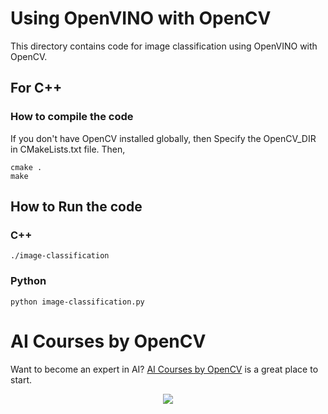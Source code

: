# Using OpenVINO with OpenCV

This directory contains code for image classification using OpenVINO with
OpenCV.

## For C++

### How to compile the code

If you don't have OpenCV installed globally, then Specify the OpenCV_DIR in
CMakeLists.txt file. Then,

```
cmake .
make
```

## How to Run the code

### C++

`./image-classification`

### Python

`python image-classification.py`

# AI Courses by OpenCV

Want to become an expert in AI?
[AI Courses by OpenCV](https://opencv.org/courses/) is a great place to start.

<a href="https://opencv.org/courses/">
<p align="center"> 
<img src="https://www.learnopencv.com/wp-content/uploads/2020/04/AI-Courses-By-OpenCV-Github.png">
</p>
</a>
